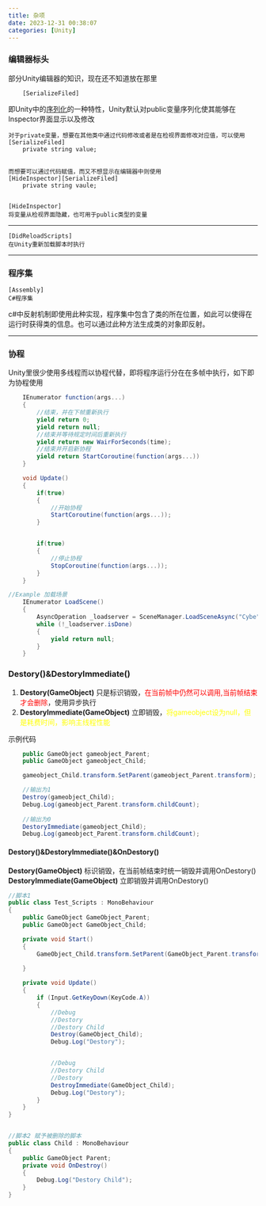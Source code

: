 ```yaml
---
title: 杂项
date: 2023-12-31 00:38:07
categories: [Unity]
---
```

### 编辑器标头
部分Unity编辑器的知识，现在还不知道放在那里

        [SerializeFiled]
即Unity中的[序列化](#序列化)的一种特性，Unity默认对public变量序列化使其能够在Inspector界面显示以及修改

    对于private变量，想要在其他类中通过代码修改或者是在检视界面修改对应值，可以使用
    [SerializeFiled]
        private string value;
        

    而想要可以通过代码赋值，而又不想显示在编辑器中则使用
    [HideInspector][SerializeFiled]
        private string vaule;
    

    [HideInspector]
    将变量从检视界面隐藏，也可用于public类型的变量
---------
    [DidReloadScripts]
    在Unity重新加载脚本时执行

---
### 程序集
    [Assembly]
    C#程序集

c#中反射机制即使用此种实现，程序集中包含了类的所在位置，如此可以使得在运行时获得类的信息。也可以通过此种方法生成类的对象即反射。

---
### 协程
Unity里很少使用多线程而以协程代替，即将程序运行分在在多帧中执行，如下即为协程使用
```c#
    IEnumerator function(args...)
    {
        //结束，并在下帧重新执行
        yield return 0;
        yield return null;
        //结束并等待规定时间后重新执行
        yield return new WairForSeconds(time);
        //结束并开启新协程
        yield return StartCoroutine(function(args...))
    }

    void Update()
    {
        if(true)
        {
            //开始协程
            StartCoroutine(function(args...));
        }


        if(true)
        {
            //停止协程
            StopCoroutine(function(args...));
        }
    }

//Example 加载场景
    IEnumerator LoadScene()
    {
        AsyncOperation _loadserver = SceneManager.LoadSceneAsync("Cybe");
        while (!_loadserver.isDone)
        {
            yield return null;
        }
    }

```
### Destory()&DestoryImmediate()
1. **Destory(GameObject)** 只是标识销毁，<font color=red>在当前帧中仍然可以调用,当前帧结束才会删除</font>，使用异步执行
2. **DestoryImmediate(GameObject)** 立即销毁，<font color=yellow>将gameobject设为null，但是耗费时间，影响主线程性能</font>  

示例代码
```C#
    public GameObject gameobject_Parent;
    public GameObject gameobject_Child;

    gameobject_Child.transform.SetParent(gameobject_Parent.transform);

    //输出为1
    Destroy(gameobject_Child);
    Debug.Log(gameobject_Parent.transform.childCount);
    
    //输出为0
    DestoryImmediate(gameobject_Child);
    Debug.Log(gameobject_Parent.transform.childCount);
```
#### Destory()&DestoryImmediate()&OnDestory()
**Destory(GameObject)** 标识销毁，在当前帧结束时统一销毁并调用OnDestory()
**DestoryImmediate(GameObject)** 立即销毁并调用OnDestory()
```C#
//脚本1
public class Test_Scripts : MonoBehaviour
{
    public GameObject GameObject_Parent;
    public GameObject GameObject_Child;

    private void Start()
    {
        GameObject_Child.transform.SetParent(GameObject_Parent.transform);
        
    }

    private void Update()
    {
        if (Input.GetKeyDown(KeyCode.A))
        {
            //Debug
            //Destory
            //Destory Child
            Destroy(GameObject_Child);
            Debug.Log("Destory");


            //Debug
            //Destory Child
            //Destory 
            DestroyImmediate(GameObject_Child);
            Debug.Log("Destory");
        }
    }
}


//脚本2 赋予被删除的脚本
public class Child : MonoBehaviour
{
    public GameObject Parent;
    private void OnDestroy()
    {
        Debug.Log("Destory Child");
    }
}
```